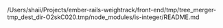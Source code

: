 /Users/shaii/Projects/ember-rails-weightrack/front-end/tmp/tree_merger-tmp_dest_dir-O2skC020.tmp/node_modules/is-integer/README.md